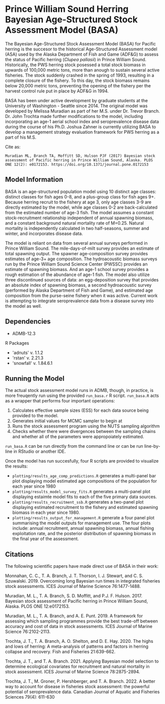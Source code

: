 # Prince William Sound Herring Bayesian Age-Structured Stock Assessment Model (BASA)

The Bayesian Age-Structured Stock Assessment Model (BASA) for Pacific herring is the succesor to the historical Age-Structured Assessment model (ASA) used by the Alaska Department of Fish and Game (ADF&G) to assess the status of Pacific herring (_Clupea pallasii_) in Prince William Sound. Historically, the PWS herring stock posessed a total stock biomass in upwards of 100,000 metric tons, more than anough to sustain several active fisheries. The stock suddenly crashed in the spring of 1993, resulting in a complete closure of the fishery. To this day, the stock biomass remains below 20,000 metric tons, preventing the opening of the fishery per the harvest control rule put in place by ADF&G in 1994.

BASA has been under active development by graduate students at the University of Washington - Seattle since 2014. The original model was developed by Melissa Muradian as part of her M.S. under Dr. Trevor Branch. Dr. John Trochta made further modifications to the model, including incorporating an age-1 aerial school index and seroprevalence disease data during the course of his Ph.D. Joshua Zahner is currently utilizing BASA to develop a management strategy evaluation framework for PWS herring as a part of his M.S.

Cite as:

`Muradian ML, Branch TA, Moffitt SD, Hulson PJF (2017) Bayesian stock assessment of Pacific herring in Prince William Sound, Alaska. PLOS ONE 12(2): e0172153. https://doi.org/10.1371/journal.pone.0172153`

## Model Information
BASA is an age-structured population model using 10 distinct age classes: distinct classes for fish ages 0-8, and a plus-group class for fish ages 9+. Because herring recruit to the fishery at age 3, only age classes 3-9 are directly estimated by the model, while age classes 0-2 are back-calculated from the estimated number of age-3 fish. The model assumes a constant stock-recruitment relationship independent of annual spawning biomass, and a constant background natural mortality rate of M=0.25. Natural mortality is independently calculated in two half-seasons, summer and winter, and incorporates disease data. 

The model is reliant on data from several annual surveys performed in Prince William Sound. The mile-days-of-milt survey provides an estimate of total spawning output. The spawner age-composition survey provides estimates of age-3+ age composition. The hydroacoustic biomass surveys run by the Prince William Sound Science Center (PWSSC) provides an estimate of spawning biomass. And an age-1 school survey provides a rough estimation of the abundance of age-1 fish. The model also utilize three discontinued sources of data: an egg-deposition survey that provides an absolute index of spawning biomass, a second hydroacoustic survey (performed by Alaska Department of Fish and Game), and estimated age composition from the purse-seine fishery when it was active. Current work is attempting to integrate seroprevalence data from a disease survey into the model as well. 

## Dependencies

* ADMB-12.3

R Packages
* 'adnuts'   v. 1.1.2
* 'rstan'    v. 2.21.3
* 'snowfall' v. 1.84.6.1

## Running the Model
The actual stock assessment model runs in ADMB, though, in practice, is more freuqently run using the provided `run_basa.r` R script. `run_basa.R` acts as a wrapper that performs four important operations:

1. Calculates effective sample sizes (ESS) for each data source being provided to the model.
2. Generates initial values for MCMC sampler to begin at
3. Runs the stock assessment program using the NUTS sampling algorithm
4. Checks whether there were divergences between the sampling chains and whether all of the parameters were appropoiately estimated.

`run_basa.R` can be run directly from the command line or can be run line-by-line in RStudio or another IDE. 

Once the model has run succesfully, four R scripts are provided to visualize the results:
* `plotting/results_age_comp_predictions.R` generates a multi-panel bar plot displaying model estimated age compositions of the population for each year since 1980
* `plotting/results_model_survey_fits.R` generates a multi-panel plot displaying estaimte model fits to each of the five primary data sources.
* `plotting/results_recruitment_ssb.R` generates a two-panel plot displaying estimated recruitment to the fishery and estimated spawning biomass in each year since 1980.
* `plotting/results_output_for_management.R` generate a four panel plot summarising the model outputs for management use. The four plots include: annual recruitment, annual spawning biomass, annual fishing exploitation rate, and the posterior distribution of spawning biomass in the final year of the assessment. 

## Citations

The following scientific papers have made direct use of BASA in their work:

Monnahan, C. C., T. A. Branch, J. T. Thorson, I. J. Stewart, and C. S. Szuwalski. 2019. Overcoming long Bayesian run times in integrated fisheries stock assessments. ICES Journal of Marine Science 76:1477-1488.

Muradian, M. L., T. A. Branch, S. D. Moffitt, and P.J. F. Hulson. 2017. Bayesian stock assessment of Pacific herring in Prince William Sound, Alaska. PLOS ONE 12:e0172153.

Muradian, M. L., T. A. Branch, and A. E. Punt. 2019. A framework for assessing which sampling programmes provide the best trade-off between accuracy and cost of data in stock assessments. ICES Journal of Marine Science 76:2102-2113.

Trochta, J. T., T. A. Branch, A. O. Shelton, and D. E. Hay. 2020. The highs and lows of herring: A meta-analysis of patterns and factors in herring collapse and recovery. Fish and Fisheries 21:639-662.

Trochta, J. T., and T. A. Branch. 2021. Applying Bayesian model selection to determine ecological covariates for recruitment and natural mortality in stock assessment. ICES Journal of Marine Science 78:2875-2894.

Trochta, J. T., M. Groner, P. Hershberger, and T. A. Branch. 2022. A better way to account for disease in fisheries stock assessment: the powerful potential of seroprevalence data. Canadian Journal of Aquatic and Fisheries Sciences 79(4): 611-630



